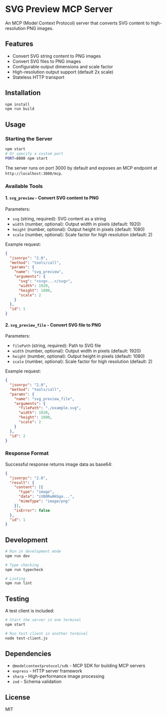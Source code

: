 # SVG Preview MCP Server

An MCP (Model Context Protocol) server that converts SVG content to high-resolution PNG images.

## Features

- Convert SVG string content to PNG images
- Convert SVG files to PNG images
- Configurable output dimensions and scale factor
- High-resolution output support (default 2x scale)
- Stateless HTTP transport

## Installation

```bash
npm install
npm run build
```

## Usage

### Starting the Server

```bash
npm start
# Or specify a custom port
PORT=8080 npm start
```

The server runs on port 3000 by default and exposes an MCP endpoint at `http://localhost:3000/mcp`.

### Available Tools

#### 1. `svg_preview` - Convert SVG content to PNG

Parameters:
- `svg` (string, required): SVG content as a string
- `width` (number, optional): Output width in pixels (default: 1920)
- `height` (number, optional): Output height in pixels (default: 1080)
- `scale` (number, optional): Scale factor for high resolution (default: 2)

Example request:
```json
{
  "jsonrpc": "2.0",
  "method": "tools/call",
  "params": {
    "name": "svg_preview",
    "arguments": {
      "svg": "<svg>...</svg>",
      "width": 1920,
      "height": 1080,
      "scale": 2
    }
  },
  "id": 1
}
```

#### 2. `svg_preview_file` - Convert SVG file to PNG

Parameters:
- `filePath` (string, required): Path to SVG file
- `width` (number, optional): Output width in pixels (default: 1920)
- `height` (number, optional): Output height in pixels (default: 1080)
- `scale` (number, optional): Scale factor for high resolution (default: 2)

Example request:
```json
{
  "jsonrpc": "2.0",
  "method": "tools/call",
  "params": {
    "name": "svg_preview_file",
    "arguments": {
      "filePath": "./example.svg",
      "width": 1920,
      "height": 1080,
      "scale": 2
    }
  },
  "id": 2
}
```

### Response Format

Successful response returns image data as base64:
```json
{
  "jsonrpc": "2.0",
  "result": {
    "content": [{
      "type": "image",
      "data": "iVBORw0KGgo...",
      "mimeType": "image/png"
    }],
    "isError": false
  },
  "id": 1
}
```

## Development

```bash
# Run in development mode
npm run dev

# Type checking
npm run typecheck

# Linting
npm run lint
```

## Testing

A test client is included:
```bash
# Start the server in one terminal
npm start

# Run test client in another terminal
node test-client.js
```

## Dependencies

- `@modelcontextprotocol/sdk` - MCP SDK for building MCP servers
- `express` - HTTP server framework
- `sharp` - High-performance image processing
- `zod` - Schema validation

## License

MIT